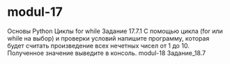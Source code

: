 # modul-17
Основы Python
Циклы  for while
Задание 17.7.1 
С помощью цикла (for или while на выбор) и проверки условий напишите программу, которая будет считать произведение всех нечетных чисел от 1 до 10. Полученное значение выведите в консоль.
modul-18
Задание_18.7
